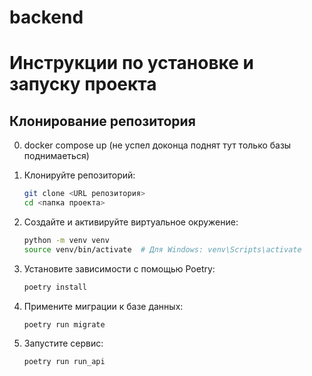 # backend

# Инструкции по установке и запуску проекта

## Клонирование репозитория
0. docker compose up (не успел доконца поднят тут только базы поднимаеться)


1. Клонируйте репозиторий:
   ```bash
   git clone <URL репозитория>
   cd <папка проекта>

2. Создайте и активируйте виртуальное окружение:
    ```bash
    python -m venv venv
    source venv/bin/activate  # Для Windows: venv\Scripts\activate
   
3. Установите зависимости с помощью Poetry:
    ```bash
   poetry install


4. Примените миграции к базе данных:
    ```bash
   poetry run migrate

   
7. Запустите сервис:
    ```bash
    poetry run run_api

